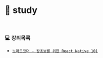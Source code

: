 # 🌸 study

<br>

### :computer: 강의목록
  - [`노마드코더 - 왕초보를 위한 React Native 101`](https://nomadcoders.co/react-native-for-beginners/lobby?utm_source=free_course&utm_campaign=react-native-for-beginners&utm_medium=site)
